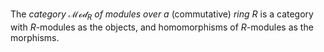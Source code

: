 The *category* $\mathcal{Mod}_{R}$ *of modules over a* (commutative) *ring* $R$ is a category with $R$-modules as the objects, and homomorphisms of $R$-modules as the morphisms.
